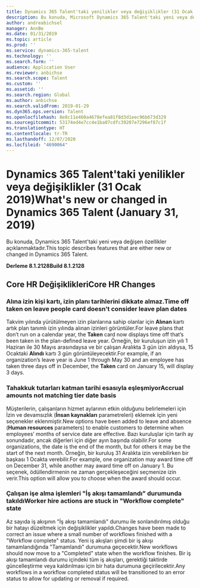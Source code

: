 ```yaml
---
title: Dynamics 365 Talent'taki yenilikler veya değişiklikler (31 Ocak 2019)
description: Bu konuda, Microsoft Dynamics 365 Talent'taki yeni veya değişen özellikler açıklanmaktadır.
author: andreabichsel
manager: AnnBe
ms.date: 01/31/2019
ms.topic: article
ms.prod: ''
ms.service: dynamics-365-talent
ms.technology: ''
ms.search.form: ''
audience: Application User
ms.reviewer: anbichse
ms.search.scope: Talent
ms.custom: ''
ms.assetid: ''
ms.search.region: Global
ms.author: anbichse
ms.search.validFrom: 2019-01-29
ms.dyn365.ops.version: Talent
ms.openlocfilehash: 8e8c11e460a4678efea81f8d3d1eec96b673d329
ms.sourcegitcommit: 53174ed4e7cc4e1ba07cdfc39207e7296ef87c1f
ms.translationtype: HT
ms.contentlocale: tr-TR
ms.lasthandoff: 12/07/2020
ms.locfileid: "4690064"
---
```

# <a name="whats-new-or-changed-in-dynamics-365-talent-january-31-2019"></a><span data-ttu-id="59e47-103">Dynamics 365 Talent'taki yenilikler veya değişiklikler (31 Ocak 2019)</span><span class="sxs-lookup"><span data-stu-id="59e47-103">What's new or changed in Dynamics 365 Talent (January 31, 2019)</span></span>

<span data-ttu-id="59e47-104">Bu konuda, Dynamics 365 Talent'taki yeni veya değişen özellikler açıklanmaktadır.</span><span class="sxs-lookup"><span data-stu-id="59e47-104">This topic describes features that are either new or changed in Dynamics 365 Talent.</span></span>

<span data-ttu-id="59e47-105">**Derleme 8.1.2128**</span><span class="sxs-lookup"><span data-stu-id="59e47-105">**Build 8.1.2128**</span></span>

## <a name="core-hr-changes"></a><span data-ttu-id="59e47-106">Core HR Değişiklikleri</span><span class="sxs-lookup"><span data-stu-id="59e47-106">Core HR Changes</span></span>

### <a name="time-off-taken-on-leave-people-card-doesnt-consider-leave-plan-dates"></a><span data-ttu-id="59e47-107">Alına izin kişi kartı, izin planı tarihlerini dikkate almaz.</span><span class="sxs-lookup"><span data-stu-id="59e47-107">Time off taken on leave people card doesn't consider leave plan dates</span></span>
<span data-ttu-id="59e47-108">Takvim yılında yürütülmeyen izin planlarına sahip olanlar için **Alınan** kartı artık plan tanımlı izin yılında alınan izinleri görüntüler.</span><span class="sxs-lookup"><span data-stu-id="59e47-108">For leave plans that don’t run on a calendar year, the **Taken** card now displays time off that’s been taken in the plan-defined leave year.</span></span> <span data-ttu-id="59e47-109">Örneğin, bir kuruluşun izin yılı 1 Haziran ile 30 Mayıs arasındaysa ve bir çalışan Aralıkta 3 gün izin aldıysa, 15 Ocaktaki **Alındı** kartı 3 gün görüntüleyecektir.</span><span class="sxs-lookup"><span data-stu-id="59e47-109">For example, if an organization’s leave year is June 1 through May 30 and an employee has taken three days off in December, the **Taken** card on January 15, will display 3 days.</span></span> 

### <a name="accrual-amounts-not-matching-tier-date-basis"></a><span data-ttu-id="59e47-110">Tahakkuk tutarları katman tarihi esasıyla eşleşmiyor</span><span class="sxs-lookup"><span data-stu-id="59e47-110">Accrual amounts not matching tier date basis</span></span>
<span data-ttu-id="59e47-111">Müşterilerin, çalışanların hizmet aylarının etkin olduğunu belirlemeleri için İzin ve devamsızlık (**İnsan kaynakları** parametreleri) eklemek için yeni seçenekler eklenmiştir.</span><span class="sxs-lookup"><span data-stu-id="59e47-111">New options have been added to leave and absence (**Human resources** parameters) to enable customers to determine when employees’ months of service date are effective.</span></span> <span data-ttu-id="59e47-112">Bazı kuruluşlar için tarih ay sonundadır, ancak diğerleri için diğer ayın başında olabilir.</span><span class="sxs-lookup"><span data-stu-id="59e47-112">For some organizations, the date is the end of the month, but for others it may be the start of the next month.</span></span> <span data-ttu-id="59e47-113">Örneğin, bir kuruluş 31 Aralıkta izin verebilirken bir başkası 1 Ocakta verebilir.</span><span class="sxs-lookup"><span data-stu-id="59e47-113">For example, one organization may award time off on December 31, while another may award time off on January 1.</span></span> <span data-ttu-id="59e47-114">Bu seçenek, ödüllendirmenin ne zaman gerçekleşeceğini seçmenize izin verir.</span><span class="sxs-lookup"><span data-stu-id="59e47-114">This option will allow you to choose when the award should occur.</span></span> 

### <a name="worker-hire-actions-are-stuck-in-workflow-complete-state"></a><span data-ttu-id="59e47-115">Çalışan işe alma işlemleri "İş akışı tamamlandı" durumunda takıldı</span><span class="sxs-lookup"><span data-stu-id="59e47-115">Worker hire actions are stuck in "Workflow complete" state</span></span>
<span data-ttu-id="59e47-116">Az sayıda iş akışının "İş akışı tamamlandı" durumu ile sonlandırılmış olduğu bir hatayı düzeltmek için değişiklikler yapıldı.</span><span class="sxs-lookup"><span data-stu-id="59e47-116">Changes have been made to correct an issue where a small number of workflows finished with a "Workflow complete" status.</span></span> <span data-ttu-id="59e47-117">Yeni iş akışları şimdi bir iş akışı tamamlandığında "Tamamlandı" durumuna geçecektir.</span><span class="sxs-lookup"><span data-stu-id="59e47-117">New workflows should now move to a "Completed" state when the workflow finishes.</span></span> <span data-ttu-id="59e47-118">Bir iş akışı tamamlandı durumu içindeki tüm iş akışları, gerektiği taktirde güncelleştirme veya kaldırılması için bir hata durumuna geçirilecektir.</span><span class="sxs-lookup"><span data-stu-id="59e47-118">Any workflows in a workflow completed status will be transitioned to an error status to allow for updating or removal if required.</span></span> 

